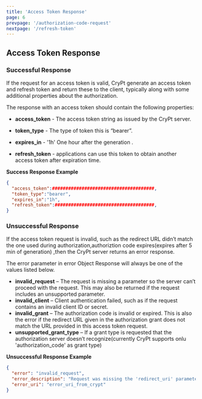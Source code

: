 ```yaml
---
title: 'Access Token Response'
page: 6
prevpage: '/authorization-code-request'
nextpage: '/refresh-token'
---
```


## Access Token Response

### Successful Response
If the request for an access token is valid, CryPt generate an access token and refresh token and return these to the client, typically along with some additional properties about the authorization.

The response with an access token should contain the following properties:

- **access_token** -  The access token string as issued by the CryPt server.

- **token_type** - The type of token this is “bearer”.

- **expires_in** - '1h' One hour after the generation .

- **refresh_token** - applications can use  this token to obtain another access token after expiration time.

**Success Response Example**

```json
{
  "access_token":######################################,
  "token_type":"bearer",
  "expires_in":"1h",
  "refresh_token":#####################################,
}
```

### Unsuccessful Response

If the access token request is invalid, such as the redirect URL didn’t match the one used during authorization,authoriztion code expires(expires after 5 min of generation) ,then the CryPt server returns an error response.

The error parameter in error Object Response will always be one of the values listed below.

- **invalid_request** – The request is missing a parameter so the server can’t proceed with the request. This may also be returned if the request includes an unsupported parameter.
- **invalid_client** – Client authentication failed, such as if the request contains an invalid client ID or secret. 
- **invalid_grant** – The authorization code is invalid or expired. This is also the error  if the redirect URL given in the authorization grant does not match the URL provided in this access token request.
- **unsupported_grant_type** – If a grant type is requested that the authorization server doesn’t recognize(currently CryPt supports onlu 'authorization_code' as grant type)

**Unsuccessful Response Example**

```json
{
  "error": "invalid_request",
  "error_description": "Request was missing the 'redirect_uri' parameter.",
  "error_uri": "error_uri_from_crypt"
}
```
